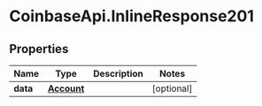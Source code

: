 # CoinbaseApi.InlineResponse201

## Properties
Name | Type | Description | Notes
------------ | ------------- | ------------- | -------------
**data** | [**Account**](Account.md) |  | [optional] 


